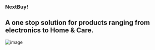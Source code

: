 
### NextBuy!
## A one stop solution for products ranging from electronics to Home & Care.


![image](https://user-images.githubusercontent.com/72264176/230092225-37450275-7a32-494c-ac71-4f07f221ced8.png)
